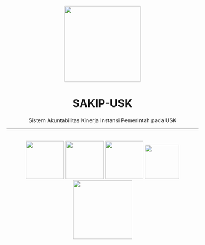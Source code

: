 <p align="center">
    <img src="https://github.com/skuknuraknu/SAKIP-USK/assets/106018819/584327bb-08bf-4b39-a725-87baec628b4f" width="200">
</p>
<h1 align="center"> SAKIP-USK</h1>
<p align="center">Sistem Akuntabilitas Kinerja Instansi Pemerintah pada USK</p>
<hr>

<br>
<div align="center">
    
<img src="https://github.com/skuknuraknu/SAKIP-USK/assets/106018819/e58f358e-2847-4254-9329-f4481719ffe5" width="100">
<img src="https://github.com/skuknuraknu/SAKIP-USK/assets/106018819/ce80bad0-c9cd-4341-b53e-55a9533ed436" width="100">
<img src="https://github.com/skuknuraknu/SAKIP-USK/assets/106018819/350475d2-e7eb-4548-9241-10e9432468b9" width="100">
<img src="https://github.com/skuknuraknu/SAKIP-USK/assets/106018819/205e48bd-ceea-4a19-b0a6-875c1fa689ac" width="90">
<img src="https://github.com/skuknuraknu/SAKIP-USK/assets/106018819/7b802376-79ed-4115-8384-2de8497a4e0a" width="155">
</div>
